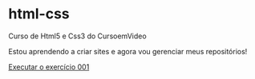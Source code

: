 # html-css
 Curso de Html5 e Css3 do CursoemVideo

Estou aprendendo a criar sites e agora vou gerenciar meus repositórios!

<a href="https://jeanvictor362.github.io/html-css/exercicios/ex001/index.html">Executar o exercício 001</a>